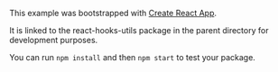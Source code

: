 This example was bootstrapped with [Create React App](https://github.com/facebook/create-react-app).

It is linked to the react-hooks-utils package in the parent directory for development purposes.

You can run `npm install` and then `npm start` to test your package.

